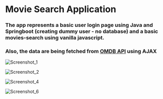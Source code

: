 # Movie Search Application
### The app represents a basic user login page using Java and  Springboot (creating dummy user - no database) and a basic movies-search using vanilla javascript.
### Also, the data are being fetched from [OMDB API](http://www.omdbapi.com/) using AJAX

![Screenshot_1](https://user-images.githubusercontent.com/64276044/151700986-96654f08-a4ca-48f5-a6e3-e0e1d64e2d01.png)

![Screenshot_2](https://user-images.githubusercontent.com/64276044/151700993-fa71ffc0-1159-4c34-bb93-593760505454.png)

![Screenshot_4](https://user-images.githubusercontent.com/64276044/151701001-71b2e3e1-24e5-4453-860e-4bc24d0c8642.png)

![Screenshot_6](https://user-images.githubusercontent.com/64276044/151701004-ba600ea3-4f09-4c05-9905-43bebfdf34de.png)


